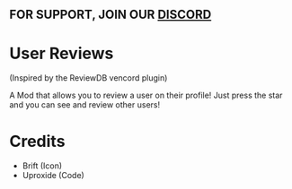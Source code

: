 ## FOR SUPPORT, JOIN OUR [DISCORD](https://discord.gg/xEDTWtvaC6)

# User Reviews
(Inspired by the ReviewDB vencord plugin)

A Mod that allows you to review a user on their profile!
Just press the star and you can see and review other users!

# Credits

 * Brift (Icon)
 * Uproxide (Code)